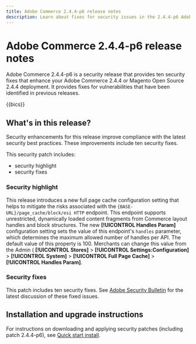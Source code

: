 ```yaml
---
title: Adobe Commerce 2.4.4-p6 release notes
description: Learn about fixes for security issues in the 2.4.4-p6 Adobe Commerce release.
---
```


# Adobe Commerce 2.4.4-p6 release notes

Adobe Commerce 2.4.4-p6 is a security release that provides ten security fixes that enhance your Adobe Commerce 2.4.4 or Magento Open Source 2.4.4 deployment. It provides fixes for vulnerabilities that have been identified in previous releases.

{{bics}}

## What's in this release?

Security enhancements for this release improve compliance with the latest security best practices. These improvements include ten security fixes.

This security patch includes:

* security highlight
* security fixes

### Security highlight

This release introduces a new full page cache configuration setting that helps to mitigate the risks associated with the `{BASE-URL}/page_cache/block/esi HTTP` endpoint. This endpoint supports unrestricted, dynamically loaded content fragments from Commerce layout handles and block structures. The new **[!UICONTROL Handles Param]** configuration setting sets the value of this endpoint's `handles` parameter, which determines the maximum allowed number of handles per API. The default value of this property is 100. Merchants can change this value from the Admin ( **[!UICONTROL Stores]** > **[!UICONTROL Settings:Configuration]** > **[!UICONTROL System]** > **[!UICONTROL Full Page Cache]** > **[!UICONTROL Handles Param]**. <!-- AC-9113 -->

### Security fixes

This patch includes ten security fixes. See [Adobe Security Bulletin](https://helpx.adobe.com/security/products/magento/apsb23-42.html) for the latest discussion of these fixed issues.

## Installation and upgrade instructions

For instructions on downloading and applying security patches (including patch 2.4.4-p6), see [Quick start install](../../../installation/composer.md).

